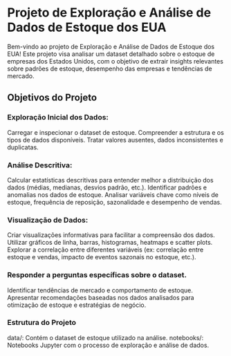 # Projeto de Exploração e Análise de Dados de Estoque dos EUA

Bem-vindo ao projeto de Exploração e Análise de Dados de Estoque dos EUA! Este projeto visa analisar um dataset detalhado sobre o estoque de empresas dos Estados Unidos, com o objetivo de extrair insights relevantes sobre padrões de estoque, desempenho das empresas e tendências de mercado.

## Objetivos do Projeto

### Exploração Inicial dos Dados:

Carregar e inspecionar o dataset de estoque.
Compreender a estrutura e os tipos de dados disponíveis.
Tratar valores ausentes, dados inconsistentes e duplicatas.


### Análise Descritiva:

Calcular estatísticas descritivas para entender melhor a distribuição dos dados (médias, medianas, desvios padrão, etc.).
Identificar padrões e anomalias nos dados de estoque.
Analisar variáveis chave como níveis de estoque, frequência de reposição, sazonalidade e desempenho de vendas.

### Visualização de Dados:

Criar visualizações informativas para facilitar a compreensão dos dados.
Utilizar gráficos de linha, barras, histogramas, heatmaps e scatter plots.
Explorar a correlação entre diferentes variáveis (ex: correlação entre estoque e vendas, impacto de eventos sazonais no estoque, etc.).


### Responder a perguntas específicas sobre o dataset.
Identificar tendências de mercado e comportamento de estoque.
Apresentar recomendações baseadas nos dados analisados para otimização de estoque e estratégias de negócio.

### Estrutura do Projeto
data/: Contém o dataset de estoque utilizado na análise.
notebooks/: Notebooks Jupyter com o processo de exploração e análise de dados.
